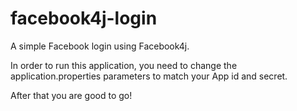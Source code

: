 # facebook4j-login
A simple Facebook login using Facebook4j.

In order to run this application, you need to change the application.properties parameters to match your App id and secret.

After that you are good to go!
